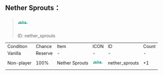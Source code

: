 ## Nether Sprouts：

> <img src="./mc_icon/decorations/nether_sprouts.png">
>
> ID: nether_sprouts

<table>
	<tablebody>
		<tr>
			<td>Condition</td>
			<td>Chance</td>
			<td>Item</td>
			<td>ICON</td>
			<td>ID</td>
			<td>Count</td>
		</tr>
		<tr>
			<td>Vanilla</td>
			<td>Reserve </td>
			<td>-</td>
			<td>-</td>
			<td>-</td>
			<td>-</td>
		</tr>
		<tr>
			<td>Non-player</td>
			<td>100%</td>
			<td>Nether Sprouts</td>
			<td><img src="./mc_icon/decorations/nether_sprouts.png"></td>
			<td>nether_sprouts</td>
			<td>+1</td>
		</tr>
	</tablebody>
</table>